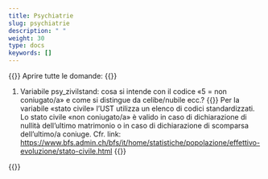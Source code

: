 ```yaml
---
title: Psychiatrie 
slug: psychiatrie
description: " "
weight: 30
type: docs
keywords: []
---
```


{{<faqBlock>}}
Aprire tutte le domande: {{<collapsibleGroupCommand groupId="psychiatrie">}}

1. Variabile psy_zivilstand: cosa si intende con il codice «5 = non coniugato/a» e come si distingue da celibe/nubile ecc.?
{{<collapsibleBlock groupId="psychiatrie">}}
Per la variabile «stato civile» l’UST utilizza un elenco di codici standardizzati. Lo stato civile «non coniugato/a» è valido in caso di dichiarazione di nullità dell’ultimo matrimonio o in caso di dichiarazione di scomparsa dell’ultimo/a coniuge. Cfr. link: <a href="https://www.bfs.admin.ch/bfs/it/home/statistiche/popolazione/effettivo-evoluzione/stato-civile.html"> https://www.bfs.admin.ch/bfs/it/home/statistiche/popolazione/effettivo-evoluzione/stato-civile.html </a> 
{{</collapsibleBlock>}}

{{</faqBlock>}}